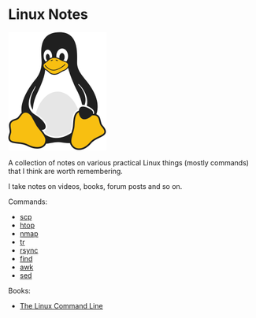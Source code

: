 # Linux Notes 

![Linux Penguin Logo](img/penguin.png)

A collection of notes on various practical Linux things (mostly commands) that
I think are worth remembering. 

I take notes on videos, books, forum posts and so on.

Commands:

- [scp](commands/scp.md)
- [htop](commands/htop.md)
- [nmap](commands/nmap.md)
- [tr](commands/tr.md)
- [rsync](commands/rsync.md)
- [find](commands/find.md)
- [awk](commands/awk.md)
- [sed](commands/sed.md)

Books:

- [The Linux Command Line](book-tlcl/00-intro.md)
